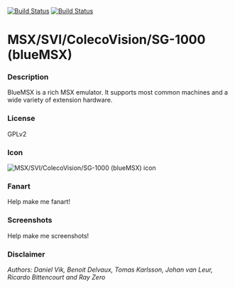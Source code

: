 [![Build Status](https://travis-ci.org/kodi-game/game.libretro.bluemsx.svg?branch=master)](https://travis-ci.org/kodi-game/game.libretro.bluemsx)
[![Build Status](https://ci.appveyor.com/api/projects/status/github/kodi-game/game.libretro.bluemsx?svg=true)](https://ci.appveyor.com/project/kodi-game/game-libretro-bluemsx)

# MSX/SVI/ColecoVision/SG-1000 (blueMSX)

### Description

BlueMSX is a rich MSX emulator. It supports most common machines and a wide variety of extension hardware.

### License

GPLv2

### Icon

![MSX/SVI/ColecoVision/SG-1000 (blueMSX) icon](game.libretro.bluemsx/resources/icon.png)

### Fanart

Help make me fanart!

### Screenshots

Help make me screenshots!

### Disclaimer

*Authors: Daniel Vik, Benoit Delvaux, Tomas Karlsson, Johan van Leur, Ricardo Bittencourt and Ray Zero*
